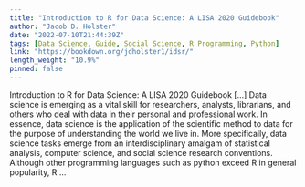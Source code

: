 ```yaml
---
title: "Introduction to R for Data Science: A LISA 2020 Guidebook"
author: "Jacob D. Holster"
date: "2022-07-10T21:44:39Z"
tags: [Data Science, Guide, Social Science, R Programming, Python]
link: "https://bookdown.org/jdholster1/idsr/"
length_weight: "10.9%"
pinned: false
---
```


Introduction to R for Data Science: A LISA 2020 Guidebook [...] Data science is emerging as a vital skill for researchers, analysts, librarians, and others who deal with data in their personal and professional work. In essence, data science is the application of the scientific method to data for the purpose of understanding the world we live in. More specifically, data science tasks emerge from an interdisciplinary amalgam of statistical analysis, computer science, and social science research conventions. Although other programming languages such as python exceed R in general popularity, R ...
